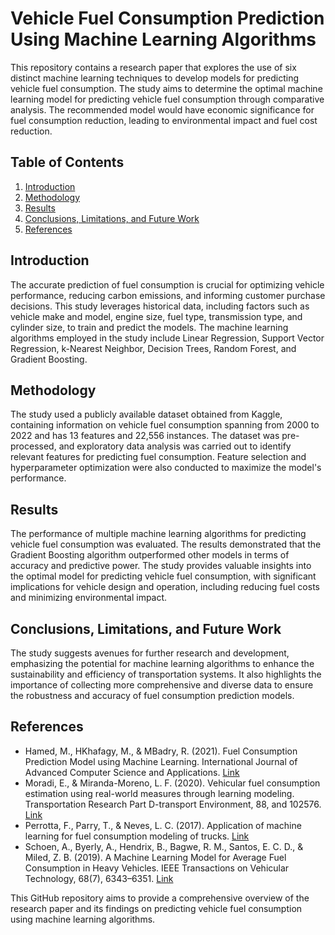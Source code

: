 # Vehicle Fuel Consumption Prediction Using Machine Learning Algorithms

This repository contains a research paper that explores the use of six distinct machine learning techniques to develop models for predicting vehicle fuel consumption. The study aims to determine the optimal machine learning model for predicting vehicle fuel consumption through comparative analysis. The recommended model would have economic significance for fuel consumption reduction, leading to environmental impact and fuel cost reduction.

## Table of Contents
1. [Introduction](#introduction)
2. [Methodology](#methodology)
3. [Results](#results)
4. [Conclusions, Limitations, and Future Work](#conclusions-limitations-and-future-work)
5. [References](#references)

## Introduction
The accurate prediction of fuel consumption is crucial for optimizing vehicle performance, reducing carbon emissions, and informing customer purchase decisions. This study leverages historical data, including factors such as vehicle make and model, engine size, fuel type, transmission type, and cylinder size, to train and predict the models. The machine learning algorithms employed in the study include Linear Regression, Support Vector Regression, k-Nearest Neighbor, Decision Trees, Random Forest, and Gradient Boosting.

## Methodology
The study used a publicly available dataset obtained from Kaggle, containing information on vehicle fuel consumption spanning from 2000 to 2022 and has 13 features and 22,556 instances. The dataset was pre-processed, and exploratory data analysis was carried out to identify relevant features for predicting fuel consumption. Feature selection and hyperparameter optimization were also conducted to maximize the model's performance.

## Results
The performance of multiple machine learning algorithms for predicting vehicle fuel consumption was evaluated. The results demonstrated that the Gradient Boosting algorithm outperformed other models in terms of accuracy and predictive power. The study provides valuable insights into the optimal model for predicting vehicle fuel consumption, with significant implications for vehicle design and operation, including reducing fuel costs and minimizing environmental impact.

## Conclusions, Limitations, and Future Work
The study suggests avenues for further research and development, emphasizing the potential for machine learning algorithms to enhance the sustainability and efficiency of transportation systems. It also highlights the importance of collecting more comprehensive and diverse data to ensure the robustness and accuracy of fuel consumption prediction models.

## References
- Hamed, M., HKhafagy, M., & MBadry, R. (2021). Fuel Consumption Prediction Model using Machine Learning. International Journal of Advanced Computer Science and Applications. [Link](https://doi.org/10.14569/ijacsa.2021.0121146)
- Moradi, E., & Miranda-Moreno, L. F. (2020). Vehicular fuel consumption estimation using real-world measures through learning modeling. Transportation Research Part D-transport Environment, 88, and 102576. [Link](https://doi.org/10.1016/j.trd.2020.102576)
- Perrotta, F., Parry, T., & Neves, L. C. (2017). Application of machine learning for fuel consumption modeling of trucks. [Link](https://doi.org/10.1109/bigdata.2017.8258382)
- Schoen, A., Byerly, A., Hendrix, B., Bagwe, R. M., Santos, E. C. D., & Miled, Z. B. (2019). A Machine Learning Model for Average Fuel Consumption in Heavy Vehicles. IEEE Transactions on Vehicular Technology, 68(7), 6343–6351. [Link](https://doi.org/10.1109/tvt.2019.2916299)

This GitHub repository aims to provide a comprehensive overview of the research paper and its findings on predicting vehicle fuel consumption using machine learning algorithms.
